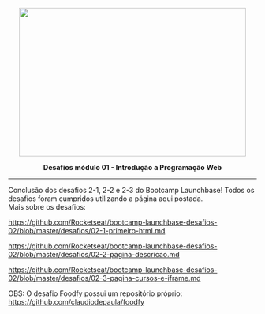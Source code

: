 <p align="center">
  <img width="460" height="300" src="https://camo.githubusercontent.com/268b1344409fac98c4eeda520482b6910c4ddcba/68747470733a2f2f73746f726167652e676f6f676c65617069732e636f6d2f676f6c64656e2d77696e642f626f6f7463616d702d6c61756e6368626173652f6c6f676f2e706e67">
</p>

 <p align="center"><b>Desafios módulo 01 - Introdução a Programação Web</b></p>
 <hr>


Conclusão dos desafios 2-1, 2-2 e 2-3 do Bootcamp Launchbase!
Todos os desafios foram cumpridos utilizando a página aqui postada.<br>
Mais sobre os desafios:

https://github.com/Rocketseat/bootcamp-launchbase-desafios-02/blob/master/desafios/02-1-primeiro-html.md

https://github.com/Rocketseat/bootcamp-launchbase-desafios-02/blob/master/desafios/02-2-pagina-descricao.md

https://github.com/Rocketseat/bootcamp-launchbase-desafios-02/blob/master/desafios/02-3-pagina-cursos-e-iframe.md

OBS: O desafio Foodfy possui um repositório próprio:
https://github.com/claudiodepaula/foodfy
